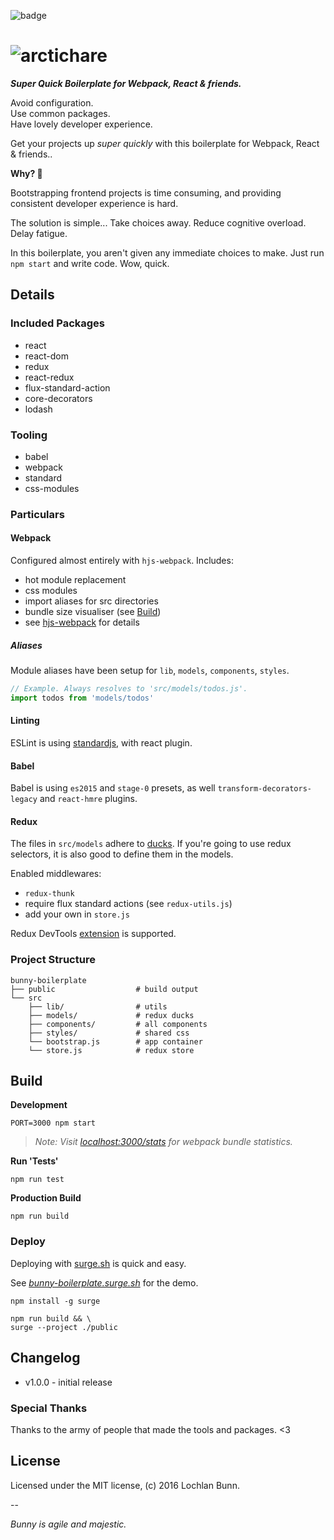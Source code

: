 ![badge](https://img.shields.io/badge/quality-experimental-lightgrey.svg?logoWidth=200)

# ![arctichare][hareimg]

_**Super Quick Boilerplate for Webpack, React & friends.**_

> 
Avoid configuration.  
Use common packages.  
Have lovely developer experience.

Get your projects up _super quickly_ with this boilerplate  for Webpack, React & friends..

**Why? :rabbit:**

Bootstrapping frontend projects is time consuming, and providing consistent developer experience is hard.

The solution is simple... Take choices away. Reduce cognitive overload. Delay fatigue.

In this boilerplate, you aren't given any immediate choices to make. Just run `npm start` and write code. Wow, quick.

## Details

### Included Packages

* react
* react-dom
* redux
* react-redux
* flux-standard-action
* core-decorators
* lodash

### Tooling

* babel
* webpack
* standard
* css-modules

### Particulars

#### Webpack

Configured almost entirely with `hjs-webpack`. Includes:

* hot module replacement
* css modules
* import aliases for src directories
* bundle size visualiser (see [Build](#build))
* see [hjs-webpack][hjs] for details

##### Aliases

Module aliases have been setup for `lib`, `models`, `components`, `styles`.

```javascript
// Example. Always resolves to 'src/models/todos.js'.
import todos from 'models/todos'
```

#### Linting
ESLint is using [standardjs][standard], with react plugin.

#### Babel
Babel is using `es2015` and `stage-0` presets, as well `transform-decorators-legacy` and `react-hmre` plugins.

#### Redux
The files in `src/models` adhere to [ducks][ducks]. If you're going to use redux selectors, it is also good to define them in the models.

Enabled middlewares:
* `redux-thunk`
* require flux standard actions (see `redux-utils.js`)
* add your own in `store.js`

Redux DevTools [extension][devtools] is supported. 

### Project Structure

```shell
bunny-boilerplate
├── public                  # build output
└── src
	├── lib/                # utils
	├── models/             # redux ducks
	├── components/         # all components
	├── styles/             # shared css
	└── bootstrap.js        # app container
	└── store.js            # redux store
```

## Build

**Development**

```shell
PORT=3000 npm start
```

> _Note: Visit [localhost:3000/stats][webpackstats] for webpack bundle statistics._

**Run 'Tests'**

```shell
npm run test
```

**Production Build**

```shell
npm run build
```

### Deploy

Deploying with [surge.sh][surge] is quick and easy.

See _[bunny-boilerplate.surge.sh][demo]_ for the demo.

```shell
npm install -g surge

npm run build && \
surge --project ./public
```

## Changelog

- v1.0.0 - initial release

### Special Thanks

Thanks to the army of people that made the tools and packages. <3

## License

Licensed under the MIT license, (c) 2016 Lochlan Bunn.

--

_Bunny is agile and majestic._



[hareimg]: https://cdn.rawgit.com/loklaan/bd7ae7b672971689fe58f80890329338/raw/cb8833029d5c7fd9b400683bdcaa156161b43c93/arctichare.png
[standard]: http://standardjs.com/
[ducks]: https://github.com/erikras/ducks-modular-redux
[hjs]: https://github.com/HenrikJoreteg/hjs-webpack
[webpackstats]: http://localhost:3000/stats.html
[demo]: https://bunny-boilerplate.surge.sh/
[surge]: https://surge.sh/
[devtools]: https://chrome.google.com/webstore/detail/redux-devtools/lmhkpmbekcpmknklioeibfkpmmfibljd
